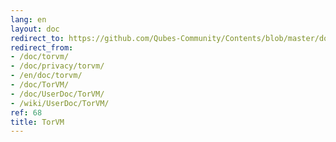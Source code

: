 ```yaml
---
lang: en
layout: doc
redirect_to: https://github.com/Qubes-Community/Contents/blob/master/docs/privacy/torvm.md
redirect_from:
- /doc/torvm/
- /doc/privacy/torvm/
- /en/doc/torvm/
- /doc/TorVM/
- /doc/UserDoc/TorVM/
- /wiki/UserDoc/TorVM/
ref: 68
title: TorVM
---
```


